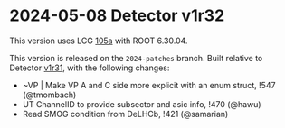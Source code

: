 2024-05-08 Detector v1r32
===

This version uses LCG [105a](http://lcginfo.cern.ch/release/105a/) with ROOT 6.30.04.

This version is released on the `2024-patches` branch.
Built relative to Detector [v1r31](/../../tags/v1r31), with the following changes:

- ~VP | Make VP A and C side more explicit with an enum struct, !547 (@tmombach)
- UT ChannelID to provide subsector and asic info, !470 (@hawu)
- Read SMOG condition from DeLHCb, !421 (@samarian)
